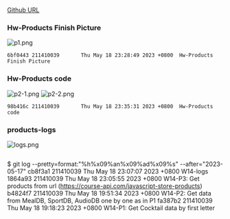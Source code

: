 [Github URL](https://github.com/211410039/1112-1N-js-demo-id/tree/main/demo/md/w14_39-products)

### Hw-Products Finish Picture

![p1.png](https://qmfqlvkbasosvmqhicrw.supabase.co/storage/v1/object/public/demo-39/md_img/p1.png?t=2023-05-18T15%3A28%3A16.099Z)

```
6bf0443 211410039       Thu May 18 23:28:49 2023 +0800  Hw-Products Finish Picture
```

### Hw-Products code

![p2-1.png](https://qmfqlvkbasosvmqhicrw.supabase.co/storage/v1/object/public/demo-39/md_img/p2-1.png?t=2023-05-18T15%3A28%3A16.099Z)
![p2-2.png](https://qmfqlvkbasosvmqhicrw.supabase.co/storage/v1/object/public/demo-39/md_img/p2-2.png?t=2023-05-18T15%3A28%3A16.099Z)

```
98b416c 211410039       Thu May 18 23:35:31 2023 +0800  Hw-Products code
```

### products-logs

![logs.png](https://qmfqlvkbasosvmqhicrw.supabase.co/storage/v1/object/public/demo-39/md_img/logs.png?t=2023-05-18T15%3A08%3A14.128Z)

```

```

$ git log --pretty=format:"%h%x09%an%x09%ad%x09%s" --after="2023-05-17"
cb8f3a1 211410039       Thu May 18 23:07:07 2023 +0800  W14-logs
1864a93 211410039       Thu May 18 23:05:55 2023 +0800  W14-P3: Get products from url (https://course-api.com/javascript-store-products)
b4824f7 211410039       Thu May 18 19:51:34 2023 +0800  W14-P2: Get data from MealDB, SportDB, AudioDB one by one as in P1
fa387b2 211410039       Thu May 18 19:18:23 2023 +0800  W14-P1: Get Cocktail data by first letter
